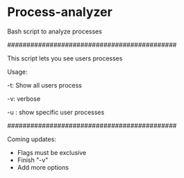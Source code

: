 # Process-analyzer

Bash script to analyze processes

############################################

This script lets you see users processes

Usage:

-t: Show all users process

-v: verbose

-u <user>: show specific user processes

############################################
  
Coming updates:
  
- Flags must be exclusive
- Finish "-v"  
- Add more options
